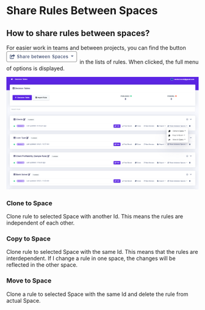 # Share Rules Between Spaces

## How to share rules between spaces?

For easier work in teams and between projects, you can find the button ![](../.gitbook/assets/shareBetweenSpaces.PNG) in the lists of rules. When clicked, the full menu of options is displayed.

![](../.gitbook/assets/shareBetweenSpacesList.PNG)

### Clone to Space

Clone rule to selected Space with another Id. This means the rules are independent of each other.

### Copy to Space

Clone rule to selected Space with the same Id. This means that the rules are interdependent. If I change a rule in one space, the changes will be reflected in the other space.

### Move to Space

Clone a rule to selected Space with the same Id and delete the rule from actual Space.
